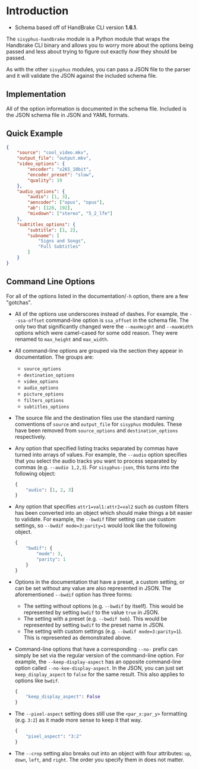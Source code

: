 # Introduction

- Schema based off of HandBrake CLI version **1.6.1**.

The `sisyphus-handbrake` module is a Python module that wraps the Handbrake CLI binary and allows you to worry more about the options being passed and less about trying to figure out exactly _how_ they should be passed.

As with the other `sisyphus` modules, you can pass a JSON file to the parser and it will validate the JSON against the included schema file.

## Implementation

All of the option information is documented in the schema file.  Included is the JSON schema file in JSON and YAML formats.

## Quick Example

```json
{
    "source": "cool_video.mkv",
    "output_file": "output.mkv",
    "video_options": {
        "encoder": "x265_10bit",
        "encoder_preset": "slow",
        "quality": 19
    },
    "audio_options": {
        "audio": [1, 3],
        "aencoder": ["opus", "opus"],
        "ab": [128, 192],
        "mixdown": ["stereo", "5_2_lfe"]
    },
    "subtitles_options": {
        "subtitle": [1, 2],
        "subname": [
            "Signs and Songs",
            "Full Subtitles"
        ]
    }
}
```

## Command Line Options

For all of the options listed in the documentation/`-h` option, there are a few "gotchas".
- All of the options use underscores instead of dashes.  For example, the `--ssa-offset` command-line option is `ssa_offset` in the schema file.  The only two that significantly changed were the `--maxHeight` and `--maxWidth` options which were camel-cased for some odd reason.  They were renamed to `max_height` and `max_width`.

- All command-line options are grouped via the section they appear in documentation.  The groups are:
    - `source_options`
    - `destination_options`
    - `video_options`
    - `audio_options`
    - `picture_options`
    - `filters_options`
    - `subtitles_options`

- The source file and the destination files use the standard naming conventions of `source` and `output_file` for `sisyphus` modules.  These have been removed from `source_options` and `destination_options` respectively.

- Any option that specified listing tracks separated by commas have turned into arrays of values.  For example, the `--audio` option specifies that you select the audio tracks you want to process separated by commas (e.g. `--audio 1,2,3`).  For `sisyphus-json`, this turns into the following object:

    ```python
    {
        "audio": [1, 2, 3]
    }
    ```

- Any option that specifies `attr1=val1:attr2=val2` such as custom filters has been converted into an object which should make things a bit easier to validate.  For example, the `--bwdif` filter setting can use custom settings, so `--bwdif mode=3:parity=1` would look like the following object.

    ```python
    {
        "bwdif": {
            "mode": 3,
            "parity": 1
        }
    }
    ```

- Options in the documentation that have a preset, a custom setting, or can be set without any value are also represented in JSON.  The aforementioned `--bwdif` option has three forms:

    - The setting without options (e.g. `--bwdif` by itself).  This would be represented by setting `bwdif` to the value `true` in JSON.
    - The setting with a preset (e.g. `--bwdif bob`).  This would be represented by setting `bwdif` to the preset name in JSON.
    - The setting with custom settings (e.g. `--bwdif mode=3:parity=1`). This is represented as demonstrated above.

- Command-line options that have a corresponding `--no-` prefix can simply be set via the regular version of the command-line option.  For example, the `--keep-display-aspect` has an opposite command-line option called `--no-kee-display-aspect`.  In the JSON, you can just set `keep_display_aspect` to `false` for the same result.  This also applies to options like `bwdif`.

    ```python
    {
        "keep_display_aspect": False
    }
    ```

- The `--pixel-aspect` setting does still use the `<par_x:par_y>` formatting (e.g. `3:2`) as it made more sense to keep it that way.

    ```python
    {
        "pixel_aspect": "3:2"
    }
    ```

- The `--crop` setting also breaks out into an object with four attributes: `up`, `down`, `left`, and `right`.  The order you specify them in does not matter.
